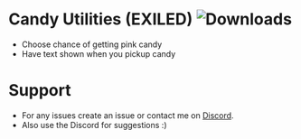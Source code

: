 # Candy Utilities (EXILED) ![Downloads](https://img.shields.io/github/downloads/Misfiy/CandyUtilities/total)
- Choose chance of getting pink candy
- Have text shown when you pickup candy

# Support
* For any issues create an issue or contact me on [Discord](https://discord.gg/RYzahv3vfC).
* Also use the Discord for suggestions :)
